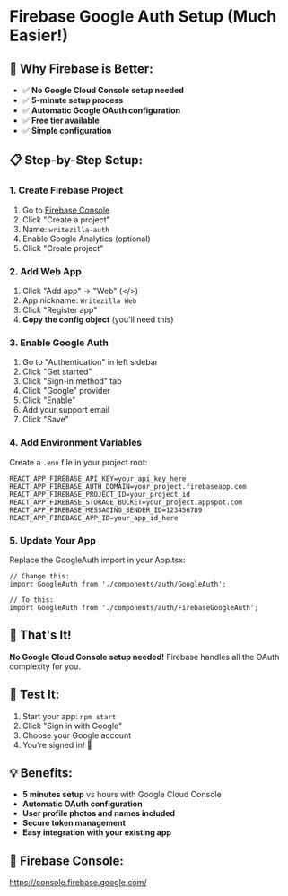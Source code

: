 # Firebase Google Auth Setup (Much Easier!)

## 🚀 **Why Firebase is Better:**
- ✅ **No Google Cloud Console setup needed**
- ✅ **5-minute setup process**
- ✅ **Automatic Google OAuth configuration**
- ✅ **Free tier available**
- ✅ **Simple configuration**

## 📋 **Step-by-Step Setup:**

### **1. Create Firebase Project**
1. Go to [Firebase Console](https://console.firebase.google.com/)
2. Click "Create a project"
3. Name: `writezilla-auth`
4. Enable Google Analytics (optional)
5. Click "Create project"

### **2. Add Web App**
1. Click "Add app" → "Web" (</>)
2. App nickname: `Writezilla Web`
3. Click "Register app"
4. **Copy the config object** (you'll need this)

### **3. Enable Google Auth**
1. Go to "Authentication" in left sidebar
2. Click "Get started"
3. Click "Sign-in method" tab
4. Click "Google" provider
5. Click "Enable"
6. Add your support email
7. Click "Save"

### **4. Add Environment Variables**
Create a `.env` file in your project root:
```env
REACT_APP_FIREBASE_API_KEY=your_api_key_here
REACT_APP_FIREBASE_AUTH_DOMAIN=your_project.firebaseapp.com
REACT_APP_FIREBASE_PROJECT_ID=your_project_id
REACT_APP_FIREBASE_STORAGE_BUCKET=your_project.appspot.com
REACT_APP_FIREBASE_MESSAGING_SENDER_ID=123456789
REACT_APP_FIREBASE_APP_ID=your_app_id_here
```

### **5. Update Your App**
Replace the GoogleAuth import in your App.tsx:
```tsx
// Change this:
import GoogleAuth from './components/auth/GoogleAuth';

// To this:
import GoogleAuth from './components/auth/FirebaseGoogleAuth';
```

## 🎯 **That's It!**

**No Google Cloud Console setup needed!** Firebase handles all the OAuth complexity for you.

## 🧪 **Test It:**
1. Start your app: `npm start`
2. Click "Sign in with Google"
3. Choose your Google account
4. You're signed in! 🎉

## 💡 **Benefits:**
- **5 minutes setup** vs hours with Google Cloud Console
- **Automatic OAuth configuration**
- **User profile photos and names included**
- **Secure token management**
- **Easy integration with your existing app**

## 🔗 **Firebase Console:**
https://console.firebase.google.com/ 